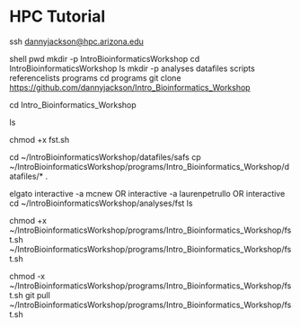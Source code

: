 # HPC Tutorial

ssh dannyjackson@hpc.arizona.edu

shell
pwd
mkdir -p IntroBioinformaticsWorkshop
cd IntroBioinformaticsWorkshop
ls
mkdir -p analyses datafiles scripts referencelists programs
cd programs
git clone https://github.com/dannyjackson/Intro_Bioinformatics_Workshop

cd Intro_Bioinformatics_Workshop

ls

chmod +x fst.sh

cd ~/IntroBioinformaticsWorkshop/datafiles/safs
cp ~/IntroBioinformaticsWorkshop/programs/Intro_Bioinformatics_Workshop/datafiles/* .

elgato
interactive -a mcnew
OR 
interactive -a laurenpetrullo
OR 
interactive
cd ~/IntroBioinformaticsWorkshop/analyses/fst
ls

chmod +x ~/IntroBioinformaticsWorkshop/programs/Intro_Bioinformatics_Workshop/fst.sh
~/IntroBioinformaticsWorkshop/programs/Intro_Bioinformatics_Workshop/fst.sh

chmod -x ~/IntroBioinformaticsWorkshop/programs/Intro_Bioinformatics_Workshop/fst.sh
git pull ~/IntroBioinformaticsWorkshop/programs/Intro_Bioinformatics_Workshop/fst.sh